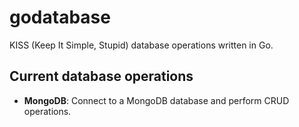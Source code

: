 # godatabase

KISS (Keep It Simple, Stupid) database operations written in Go.


## Current database operations

- **MongoDB**: Connect to a MongoDB database and perform CRUD operations.